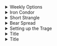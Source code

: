 <details>
<summary>Weekly Options</summary>
<br>

  <img width="723" alt="image" src="https://user-images.githubusercontent.com/75510135/202854326-1dfa0514-98df-4301-8e02-44ca0f2e226e.png">
 
  
  - Analysis of the **Calendar** trade using Weekly Options
  - ATM options
  - **Sell** 12 days later call option
  - **Buy next month** (40 days) same date call option
  - Example - APPLE trading at 560 currently
  - buy a calenday spread
       - sell june 12 @560 PUT
       - buy july 12 @560 PUT
       
  - check Delta and Theta Value
 
  
  - profit / time chart
  
  
</details>


<details>
<summary>Iron Condor</summary>
<br>

  - 2 spreads
  - directional neutral strategy but purely time decay
  - look for delta 20
  - suppose Apple is trading at 560 then
    - PUT Sell
     - Sell June 530 PUT
     - Buy June 520 PUT
   - CALL Sell
    - Sell June 590 CALL
    - Buy June 600 CALL
  - Adjust the strategy , in case stock goes down then buy a put of next month
  
- look for IV Rank/Percentile above 50
- optimal days to expiration = 45 days(30- 60 days)
  
</details>


<details>
<summary>Short Strangle</summary>
<br>

  - Sell 1 Call and 1 Put, both OTM
  - Look for below 10 delta option
  - say Apple is trading at 560 in June b4 weekly expiry ,then 
     - Sell June 590 CALL (OTM)
     - Sell June 530 PUT  (OTM)
  - Good place on Friday morning and square of on Monday morning to take the advantage of weekend time
  
  - Theoritical price will tell what price gonna look like 
  - SUPPOSE APPLE moved to 585 on the day of expiry then, you will collect all the premium ie total premium will be PRoFIT
   - All the PUT below 585 => 0
   - All the Call above 585 => 0
  
  
</details>

<details>
<summary>Bear Spread</summary>
<br>

   <img width="615" alt="image" src="https://user-images.githubusercontent.com/75510135/202860366-aec372b6-0138-46f1-8a9d-161d095751b6.png">

   - more theta , more profit daily
  <img width="912" alt="image" src="https://user-images.githubusercontent.com/75510135/202862868-fa11b226-5be3-4c95-bbc3-2d107ec75fcc.png">

  
</details>

<details>
<summary>Setting up the Trage</summary>
<br>
  
  
 => Sell at Higher price , buy at lower price
- Select the stocks
    - look for IV Rank/Percentile above 50
    - optimal days to expiration = 45 days(30- 60 days)
    - chose the strike
     * short PUT ITM ( near 20%)
     * long PUT lower strike price
     * short CALL ITM ( near 20%)
     * long CALL at higher strike price

  ***** Note - look at wing width in console  
  
- Eg share , iwm, is currently trading at 109 then
   - Sell IRON Condor at 
     - Sell CALL 114  (lower)
     - Buy CALL 117  (higher)
  
     - Sell PUT 103 (higher)
     - Buy PUT 100  (lower)
  
- Analyze the trade
  - Determine Risk / Reward
  - max Loss should not > 3*Max Profit
  - set price for break-even( to determine the probability of profit)
  - POP should be around 60%
  - in above example its 102 - 115
  - calculate RoC ( return on capital)
  - Exit the trade when profit is 40% of the target max Profit, that is 15% of ROC
  
  
- in case if Stock moved 1 side , say upside
  - close the PUT (both)
  - exit the remaining trade( CALL) , 5 days before expiry
  
- Normal distribution of market moves
  
  
  
</details>

<details>
<summary>Title</summary>
<br>


  - Theta => profit per day
</details>



<details>
<summary>Title</summary>
<br>


  
</details>






